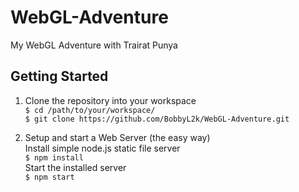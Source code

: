 # WebGL-Adventure
My WebGL Adventure with Trairat Punya

## Getting Started

1. Clone the repository into your workspace  
   `$ cd /path/to/your/workspace/`  
   `$ git clone https://github.com/BobbyL2k/WebGL-Adventure.git`  

2. Setup and start a Web Server (the easy way)  
   Install simple node.js static file server  
   `$ npm install`  
   Start the installed server  
   `$ npm start`